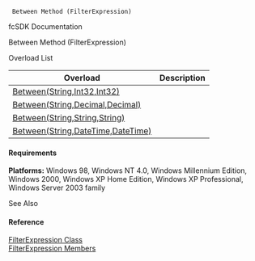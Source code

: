 ﻿     Between Method (FilterExpression)                                                   

fcSDK Documentation

Between Method (FilterExpression)

Overload List

| Overload | Description |
| --- | --- |
| [Between(String,Int32,Int32)](fcSDK~FChoice.Foundation.Filters.FilterExpression~Between(String,Int32,Int32).md) |   |
| [Between(String,Decimal,Decimal)](fcSDK~FChoice.Foundation.Filters.FilterExpression~Between(String,Decimal,Decimal).md) |   |
| [Between(String,String,String)](fcSDK~FChoice.Foundation.Filters.FilterExpression~Between(String,String,String).md) |   |
| [Between(String,DateTime,DateTime)](fcSDK~FChoice.Foundation.Filters.FilterExpression~Between(String,DateTime,DateTime).md) |   |

#### Requirements

**Platforms:** Windows 98, Windows NT 4.0, Windows Millennium Edition, Windows 2000, Windows XP Home Edition, Windows XP Professional, Windows Server 2003 family

See Also

#### Reference

[FilterExpression Class](fcSDK~FChoice.Foundation.Filters.FilterExpression.md)  
[FilterExpression Members](fcSDK~FChoice.Foundation.Filters.FilterExpression_members.md)